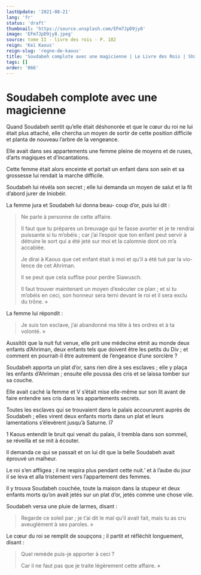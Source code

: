 ```yaml
---
lastUpdate: '2021-08-21'
lang: 'fr'
status: 'draft'
thumbnail: 'https://source.unsplash.com/EFm7JpD9jy8'
image: 'EFm7JpD9jy8.jpeg'
source: tome II - livre des rois - P. 182
reign: 'Keï Kaous'
reign-slug: 'regne-de-kaous'
title: 'Soudabeh complote avec une magicienne | Le Livre des Rois | Shâhnâmeh'
tags: []
order: '066'
---
```


<!-- LTeX: language=fr -->

# Soudabeh complote avec une magicienne

Quand Soudabeh sentit qu’elle était déshonorée et que le cœur du roi ne lui était plus attaché, elle chercha un moyen de sortir de cette position difficile et planta de nouveau l’arbre de la vengeance.

Elle avait dans ses appartements une femme pleine de moyens et de ruses, d’arts magiques et d’incantations.

Cette femme était alors enceinte et portait un enfant dans son sein et sa grossesse lui rendait la marche difficile.

Soudabeh lui révéla son secret ; elle lui demanda un moyen de salut et la fit d’abord jurer de Iniobéir.

La femme jura et Soudabeh lui donna beau- coup d’or, puis lui dit :

> Ne parle à personne de cette affaire.
>
> Il faut que tu prépares un breuvage qui te fasse avorter et je te rendrai puissante si tu m’obéis ; car j’ai l’espoir que ton enfant peut servir à détruire le sort qui a été jeté sur moi et la calomnie dont on m’a accablée.
>
> Je dirai à Kaous que cet enfant était à moi et qu’il a été tué par la vio-
Ience de cet Ahriman.
>
> Il se peut que cela suffise pour perdre Siawusch.
>
> Il faut trouver maintenant un moyen d’exécuter ce plan ; et si tu m’obéis en ceci, son honneur sera terni devant le roi et il sera exclu du trône. »

La femme lui répondit :

> Je suis ton esclave, j’ai abandonné ma tête à tes ordres et à ta volonté. »

Aussitôt que la nuit fut venue, elle prit une médecine etmit au monde deux enfants d’Ahriman, deux enfants tels que doivent être les petits du Div ; et comment en pourrait-il être autrement de l’engeance d’une sorcière ?

Soudabeh apporta un plat d’or, sans rien dire à ses esclaves ; elle y plaça les enfants d’Ahriman ; ensuite elle poussa des cris et se laissa tomber sur sa couche.

Elle avait caché la femme et V s’était mise elle-même sur son lit avant de faire entendre ses cris dans les appartements secrets.

Toutes les esclaves qui se trouvaient dans le palais accoururent auprès de Soudabeh ; elles virent deux enfants morts dans un plat et leurs lamentations s’élevèrent jusqu’à Saturne. l7

1
Kaous entendit le bruit qui venait du palais, il trembla dans son sommeil, se réveilla et se mit à écouter.

Il demanda ce qui se passait et on lui dit que la belle Soudabeh avait éprouvé un malheur.

Le roi s’en affligea ; il ne respira plus pendant cette nuit.’
et à l’aube du jour il se leva et alla tristement vers l’appartement des femmes.

Il y trouva Soudabeh couchée, toute la maison dans la stupeur et deux enfants morts qu’on avait jetés sur un plat d’or, jetés comme une chose vile.

Soudabeh versa une pluie de larmes, disant :

> Regarde ce soleil par ; je t’ai dit le mal qu’il avait fait, mais tu as cru aveuglément à ses paroles. »

Le cœur du roi se remplit de soupçons ; il partit et réfléchit longuement, disant :

> Quel remède puis-je apporter à ceci ?
>
> Car il ne faut pas que je traite légèrement cette affaire. »
